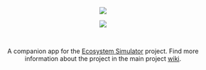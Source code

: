 
<p align="center">

<a href="https://github.com/sayansil/Ecosystem">
  <img src="https://ecosystem-simulation.web.app/assets/img/eco-android.png" />
</a>

</p>



<!-- Badges -->

<p align="center">
<a href="https://github.com/sayansil/Ecosystem/blob/master/LICENSE">
        <img src="https://img.shields.io/badge/license-GPL%20v3-yellow.svg" /></a>
</p>


<br>

<p align="center">
A companion app for the <a href="https://github.com/sayansil/Ecosystem">Ecosystem Simulator</a> project. Find more information about the project in the main project <a href="https://github.com/sayansil/Ecosystem/wiki">wiki</a>.
</p>

<br>
